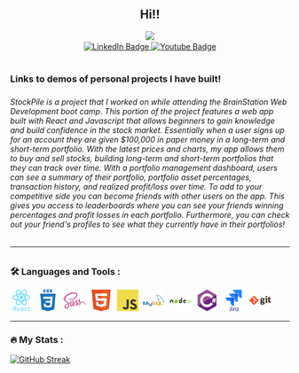 
<div id="header" align="center">
                        <h2>Hi!!</h2>

  <img src="https://media.giphy.com/media/AX2yL5wzUlQ0rp8dyN/giphy.gif"/>
 </div>

<div id="badges" align="center">
  <a href="https://www.linkedin.com/in/isaacbyr/">
    <img src="https://img.shields.io/badge/LinkedIn-blue?style=for-the-badge&logo=linkedin&logoColor=white" alt="LinkedIn Badge"/>
  </a>
  <a href="mailto:i.byron@hotmail.com">
    <img src="https://img.shields.io/badge/outlook-blue?style=for-the-badge&logo=outlook&logoColor=white" alt="Youtube Badge"/>
  </a>
</div>
<div align="center">
  <img src="https://komarev.com/ghpvc/?username=isaacbyr&style=flat-square&color=blue" alt=""/>
 </div>
 
  <h3>Links to demos of personal projects I have built!<h3>
   <h6>StockPile is a project that I worked on while attending the BrainStation Web Development boot camp. This portion of the project features a web app built with React and Javascript that allows beginners to gain knowledge and build confidence in the stock market. Essentially when a user signs up for an account they are given $100,000 in paper money in a long-term and short-term portfolio. With the latest prices and charts, my app allows them to buy and sell stocks, building long-term and short-term portfolios that they can track over time. With a portfolio management dashboard, users can see a summary of their portfolio, portfolio asset percentages, transaction history, and realized profit/loss over time. To add to your competitive side you can become friends with other users on the app. This gives you access to leaderboards where you can see your friends winning percentages and profit losses in each portfolio. Furthermore, you can check out your friend's profiles to see what they currently have in their portfolios! <h6>
     
     
     
 
 
 ---
### :hammer_and_wrench: Languages and Tools :

<div>
  <img src="https://github.com/devicons/devicon/blob/master/icons/react/react-original-wordmark.svg" title="React" alt="React" width="40" height="40"/>&nbsp;
  <img src="https://github.com/devicons/devicon/blob/master/icons/css3/css3-plain-wordmark.svg"  title="CSS3" alt="CSS" width="40" height="40"/>&nbsp;
    <img src="https://github.com/devicons/devicon/blob/master/icons/sass/sass-original.svg"  title="Sass" alt="Sass" width="40" height="40"/>&nbsp;
  <img src="https://github.com/devicons/devicon/blob/master/icons/html5/html5-original.svg" title="HTML5" alt="HTML" width="40" height="40"/>&nbsp;
  <img src="https://github.com/devicons/devicon/blob/master/icons/javascript/javascript-original.svg" title="JavaScript" alt="JavaScript" width="40" height="40"/>&nbsp;
  <img src="https://github.com/devicons/devicon/blob/master/icons/mysql/mysql-original-wordmark.svg" title="MySQL"  alt="MySQL" width="40" height="40"/>&nbsp;
  <img src="https://github.com/devicons/devicon/blob/master/icons/nodejs/nodejs-original-wordmark.svg" title="NodeJS" alt="NodeJS" width="40" height="40"/>&nbsp;
    <img src="https://github.com/devicons/devicon/blob/master/icons/csharp/csharp-original.svg" title="C#" alt="C#" width="40" height="40"/>&nbsp;
      <img src="https://github.com/devicons/devicon/blob/master/icons/jira/jira-original-wordmark.svg" title="Jira" alt="Jira" width="40" height="40"/>&nbsp;
  <img src="https://github.com/devicons/devicon/blob/master/icons/git/git-original-wordmark.svg" title="Git" **alt="Git" width="40" height="40"/>
</div>

---

### :fire: My Stats :
[![GitHub Streak](http://github-readme-streak-stats.herokuapp.com?user=isaacbyr&theme=dark&background=000000)](https://git.io/streak-stats)
